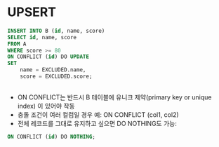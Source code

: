 # UPSERT

```sql
INSERT INTO B (id, name, score)
SELECT id, name, score
FROM A
WHERE score >= 80
ON CONFLICT (id) DO UPDATE
SET
    name = EXCLUDED.name,
    score = EXCLUDED.score;
	
```

- ON CONFLICT는 반드시 B 테이블에 유니크 제약(primary key or unique index) 이 있어야 작동
- 충돌 조건이 여러 컬럼일 경우 예: ON CONFLICT (col1, col2)
- 전체 레코드를 그대로 유지하고 싶으면 DO NOTHING도 가능:

```sql
ON CONFLICT (id) DO NOTHING;
```
